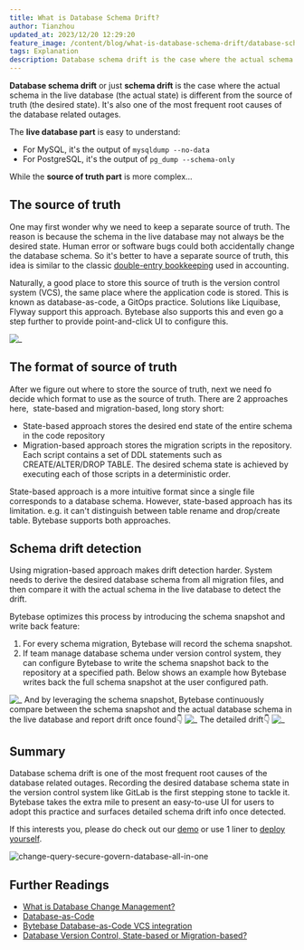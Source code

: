 ```yaml
---
title: What is Database Schema Drift?
author: Tianzhou
updated_at: 2023/12/20 12:29:20
feature_image: /content/blog/what-is-database-schema-drift/database-schema-drift.webp
tags: Explanation
description: Database schema drift is the case where the actual schema in the live database is different from the source of truth. It's also one of the most frequent root cause of the database related outages.
---
```


**Database schema drift** or just **schema drift** is the case where the actual schema in the live database (the actual state) is different from the source of truth (the desired state). It's also one of the most frequent root causes of the database related outages.

The **live database part** is easy to understand:

- For MySQL, it's the output of `mysqldump --no-data`
- For PostgreSQL, it's the output of `pg_dump --schema-only`

While the **source of truth part** is more complex...

## The source of truth

One may first wonder why we need to keep a separate source of truth. The reason is because the schema in the live database may not always be the desired state. Human error or software bugs could both accidentally change the database schema. So it's better to have a separate source of truth, this idea is similar to the classic [double-entry bookkeeping](https://en.wikipedia.org/wiki/Double-entry_bookkeeping) used in accounting.

Naturally, a good place to store this source of truth is the version control system (VCS), the same place where the application code is stored. This is known as database-as-code, a GitOps practice. Solutions like Liquibase, Flyway support this approach. Bytebase also supports this and even go a step further to provide point-and-click UI to configure this.

![_](/content/blog/what-is-database-schema-drift/project-vcs.webp)

## The format of source of truth

After we figure out where to store the source of truth, next we need fo decide which format to use as the source of truth. There are 2 approaches here,  state-based and migration-based, long story short:

- State-based approach stores the desired end state of the entire schema in the code repository
- Migration-based approach stores the migration scripts in the repository. Each script contains a set of DDL statements such as CREATE/ALTER/DROP TABLE. The desired schema state is achieved by executing each of those scripts in a deterministic order.

State-based approach is a more intuitive format since a single file corresponds to a database schema. However, state-based approach has its limitation. e.g. it can't distinguish between table rename and drop/create table. Bytebase supports both approaches.

## Schema drift detection

Using migration-based approach makes drift detection harder. System needs to derive the desired database schema from all migration files, and then compare it with the actual schema in the live database to detect the drift.

Bytebase optimizes this process by introducing the schema snapshot and write back feature:

1. For every schema migration, Bytebase will record the schema snapshot.
2. If team manage database schema under version control system, they can configure Bytebase to write the schema snapshot back to the repository at a specified path. Below shows an example how Bytebase writes back the full schema snapshot at the user configured path.

![_](/content/blog/what-is-database-schema-drift/schema-write-back.webp)
And by leveraging the schema snapshot, Bytebase continuously compare between the schema snapshot and the actual database schema in the live database and report drift once found👇
![_](/content/blog/what-is-database-schema-drift/drift-alert.webp)
The detailed drift👇
![_](/content/blog/what-is-database-schema-drift/drift-diff.webp)

## Summary

Database schema drift is one of the most frequent root causes of the database related outages. Recording the desired database schema state in the version control system like GitLab is the first stepping stone to tackle it. Bytebase takes the extra mile to present an easy-to-use UI for users to adopt this practice and surfaces detailed schema drift info once detected.

If this interests you, please do check out our [demo](/view-live-demo) or use 1 liner to [deploy yourself](/docs/get-started/self-host/#docker).

![change-query-secure-govern-database-all-in-one](/images/db-scheme-lg.png)

## Further Readings

- [What is Database Change Management?](/blog/what-is-database-change-management)
- [Database-as-Code](/blog/database-as-code)
- [Bytebase Database-as-Code VCS integration](/docs/vcs-integration/overview)
- [Database Version Control, State-based or Migration-based?](/blog/database-version-control-state-based-vs-migration-based)
